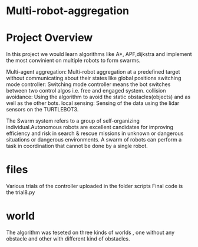 # Multi-robot-aggregation

# Project Overview
In this project we would learn algorithms like A*, APF,dijkstra and implement the most convinient on multiple robots to form swarms.

Multi-agent aggregation: Multi-robot aggregation at a predefined target without communicating about their 
states like global positions
switching mode controller: Switching mode controller means the bot switches between two control algos i.e.  free and engaged system. 
collision avoidance: Using the algorithm to avoid the static obstacles(objects) and as well as the other bots.
local sensing: Sensing of the data using the lidar sensors on the TURTLEBOT3.

The Swarm system refers to a group of self-organizing individual.Autonomous robots are excellent candidates for improving efficiency and risk in search & rescue 
missions in unknown or dangerous situations or dangerous environments. A swarm of robots can perform a task in coordination that cannot be done by a single robot.

# files
Various trials of the controller uploaded in the folder scripts
Final code is the trial8.py

# world
The algorithm was teseted on three kinds of worlds , one without any obstacle and other with different kind of obstacles.
